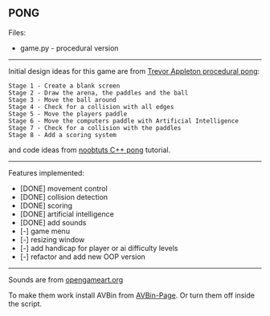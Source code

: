 ## PONG

Files:
* game.py - procedural version

---

Initial design ideas for this game are from [Trevor Appleton procedural pong][trevor-appleton]:

```text
Stage 1 - Create a blank screen
Stage 2 - Draw the arena, the paddles and the ball
Stage 3 - Move the ball around
Stage 4 - Check for a collision with all edges
Stage 5 - Move the players paddle
Stage 6 - Move the computers paddle with Artificial Intelligence
Stage 7 - Check for a collision with the paddles
Stage 8 - Add a scoring system
```

and code ideas from [noobtuts C++ pong][noobtuts-pong] tutorial.

---

Features implemented:
* [DONE] movement control
* [DONE] collision detection
* [DONE] scoring
* [DONE] artificial intelligence
* [DONE] add sounds
* [-] game menu
* [-] resizing window
* [-] add handicap for player or ai difficulty levels
* [-] refactor and add new OOP version

---

Sounds are from [opengameart.org](https://opengameart.org/)

To make them work install AVBin from [AVBin-Page](http://avbin.github.io/AVbin/Download.html). 
Or turn them off inside the script.

[noobtuts-pong]: https://noobtuts.com/cpp/2d-pong-game
[trevor-appleton]: http://trevorappleton.blogspot.com/2014/04/writing-pong-using-python-and-pygame.html